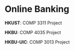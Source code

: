 # Online Banking
**HKUST**: COMP 3311 Project

**HKBU**: COMP 4035 Project

**HKBU-UIC**: COMP 3013 Project
